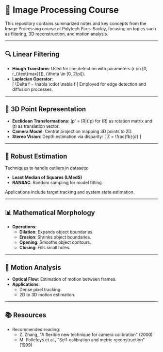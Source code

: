 # 📘 Image Processing Course

This repository contains summarized notes and key concepts from the Image Processing course at Polytech Paris-Saclay, focusing on topics such as filtering, 3D reconstruction, and motion analysis.

---

## 🔍 Linear Filtering

- **Hough Transform**: Used for line detection with parameters \(r \in [0, r_{\text{max}}]\), \(\theta \in [0, 2\pi]\).  
- **Laplacian Operator**:  
  \[
  \Delta f = \nabla \cdot \nabla f
  \]
  Employed for edge detection and diffusion processes.

---

## 🧩 3D Point Representation

- **Euclidean Transformations**: \(p' = [R|t]p\) for \(R\) as rotation matrix and \(t\) as translation vector.  
- **Camera Model**: Central projection mapping 3D points to 2D.  
- **Stereo Vision**: Depth estimation via disparity:
  \[
  Z = \frac{fb}{d}
  \]

---

## 📐 Robust Estimation

Techniques to handle outliers in datasets:
- **Least Median of Squares (LMedS)**  
- **RANSAC**: Random sampling for model fitting.  

Applications include target tracking and system state estimation.

---

## 📊 Mathematical Morphology

- **Operations**:
  - **Dilation**: Expands object boundaries.
  - **Erosion**: Shrinks object boundaries.
  - **Opening**: Smooths object contours.
  - **Closing**: Fills small holes.  

---

## 🎥 Motion Analysis

- **Optical Flow**: Estimation of motion between frames.  
- **Applications**:
  - Dense pixel tracking.
  - 2D to 3D motion estimation.

---

## 📚 Resources

- Recommended reading:
  - Z. Zhang, "A flexible new technique for camera calibration" (2000)
  - M. Pollefeys et al., "Self-calibration and metric reconstruction" (1999)
